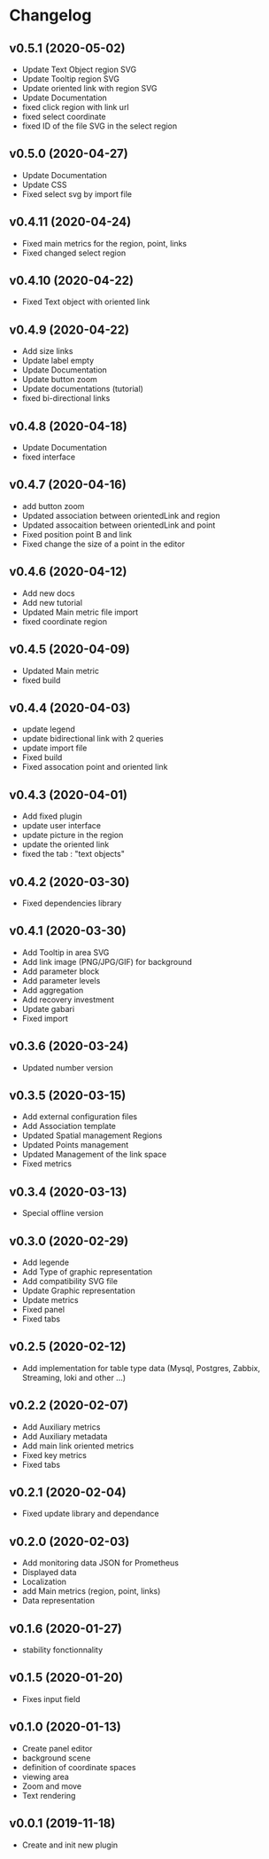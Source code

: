 # Changelog

## v0.5.1 (2020-05-02)

- Update Text Object region SVG
- Update Tooltip region SVG
- Update oriented link with region SVG
- Update Documentation
- fixed click region with link url
- fixed select coordinate
- fixed ID of the file SVG in the select region

## v0.5.0 (2020-04-27)

- Update Documentation
- Update CSS
- Fixed select svg by import file


## v0.4.11 (2020-04-24)

- Fixed main metrics for the region, point, links
- Fixed changed select region


## v0.4.10 (2020-04-22)

- Fixed Text object with oriented link

## v0.4.9 (2020-04-22)

- Add size links
- Update label empty
- Update Documentation
- Update button zoom
- Update documentations (tutorial)
- fixed bi-directional links

## v0.4.8 (2020-04-18)

- Update Documentation
- fixed interface

## v0.4.7 (2020-04-16)

- add button zoom
- Updated association between orientedLink and region
- Updated assocaition between orientedLink and point
- Fixed position point B and link
- Fixed change the size of a point in the editor


## v0.4.6 (2020-04-12)

- Add new docs
- Add new tutorial
- Updated Main metric file import
- fixed coordinate region


## v0.4.5 (2020-04-09)

- Updated Main metric
- fixed build 


## v0.4.4 (2020-04-03)

- update legend
- update bidirectional link with 2 queries
- update import file
- Fixed build
- Fixed assocation point and oriented link

## v0.4.3 (2020-04-01)

- Add fixed plugin
- update user interface
- update picture in the region
- update the oriented link
- fixed the tab : "text objects"

## v0.4.2 (2020-03-30)

- Fixed dependencies library 

## v0.4.1 (2020-03-30)

- Add Tooltip in area SVG
- Add link image (PNG/JPG/GIF) for background
- Add parameter block
- Add parameter levels
- Add aggregation
- Add recovery investment 
- Update gabari
- Fixed import

## v0.3.6 (2020-03-24)

- Updated number version

## v0.3.5 (2020-03-15)

- Add external configuration files
- Add Association template
- Updated Spatial management Regions
- Updated Points management
- Updated Management of the link space
- Fixed metrics

## v0.3.4 (2020-03-13)

- Special offline version

## v0.3.0 (2020-02-29)

- Add legende
- Add Type of graphic representation
- Add compatibility SVG file
- Update Graphic representation
- Update metrics
- Fixed panel
- Fixed tabs

## v0.2.5 (2020-02-12)

- Add implementation for table type data (Mysql, Postgres, Zabbix, Streaming, loki and other ...)

## v0.2.2 (2020-02-07)

- Add Auxiliary metrics
- Add Auxiliary metadata
- Add main link oriented metrics
- Fixed key metrics
- Fixed tabs

## v0.2.1 (2020-02-04)

- Fixed update library and dependance

## v0.2.0 (2020-02-03)

- Add monitoring data JSON for Prometheus
- Displayed data
- Localization
- add Main metrics (region, point, links)
- Data representation

## v0.1.6 (2020-01-27)

- stability fonctionnality

## v0.1.5 (2020-01-20)

- Fixes input field

## v0.1.0 (2020-01-13)

- Create panel editor
- background scene
- definition of coordinate spaces
- viewing area
- Zoom and move
- Text rendering

## v0.0.1 (2019-11-18)

- Create and init new plugin
